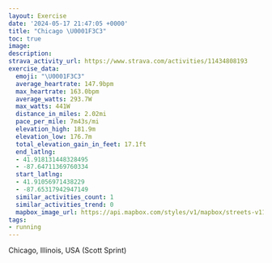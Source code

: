 ```yaml
---
layout: Exercise
date: '2024-05-17 21:47:05 +0000'
title: "Chicago \U0001F3C3"
toc: true
image:
description:
strava_activity_url: https://www.strava.com/activities/11434808193
exercise_data:
  emoji: "\U0001F3C3"
  average_heartrate: 147.9bpm
  max_heartrate: 163.0bpm
  average_watts: 293.7W
  max_watts: 441W
  distance_in_miles: 2.02mi
  pace_per_mile: 7m43s/mi
  elevation_high: 181.9m
  elevation_low: 176.7m
  total_elevation_gain_in_feet: 17.1ft
  end_latlng:
  - 41.918131448328495
  - -87.64711369760334
  start_latlng:
  - 41.91056971438229
  - -87.65317942947149
  similar_activities_count: 1
  similar_activities_trend: 0
  mapbox_image_url: https://api.mapbox.com/styles/v1/mapbox/streets-v11/static/path-5+787af2-1.0(ujx~Fnz~uOXO~A%7BAjAaA%60%40Y%5Eg%40NOtBsAtAgAv%40Sg%40x%40u%40h%40_%40%60%40GBEAAGJOZO~%40o%40Z%5BHO_%40VE%3FBGx%40%7B%40%60BqABICKe%40y%40IUCc%40DOhDgCV%5BJSDa%40GcB%3FqABg%40EkA%40gDGaEBs%40Ei%40%40eAA_GAg%40EQIAiJHaCJoA%3F%7DCBgJPk%40AQ%3FMFQBy%40GqG%3FyYXuEHQDGNBfG),pin-s-s+e5b22e(-87.65368,41.90907),pin-s-f+89ae00(-87.64518999999997,41.918160000000015)/auto/800x800?access_token=pk.eyJ1Ijoiam9zaGJlY2ttYW4iLCJhIjoiY205eWR2aDd1MWZ6djJrbXc4a3M0bWZleiJ9.XiG9OWkNcZk2QzjJbxLB4A
tags:
- running
---
```




Chicago, Illinois, USA (Scott Sprint)
